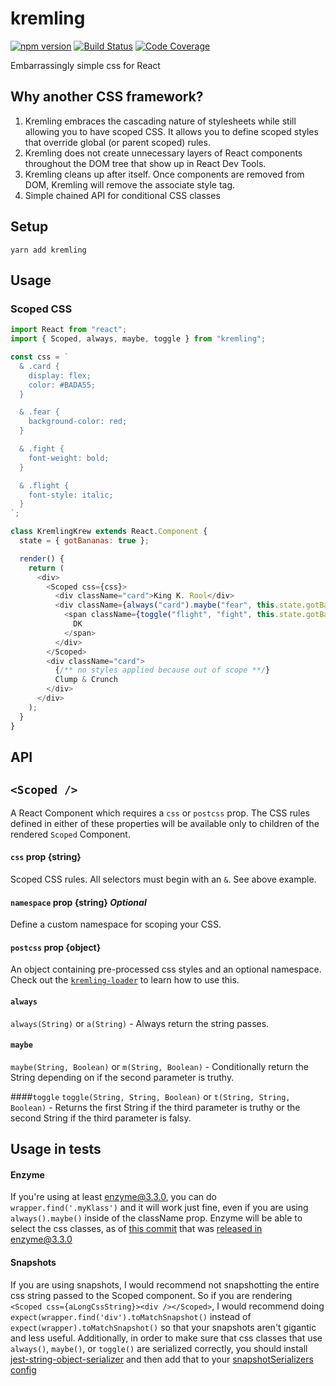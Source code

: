 # kremling
[![npm version](https://img.shields.io/npm/v/kremling.svg?style=flat-square)](https://www.npmjs.org/package/kremling)
[![Build Status](https://img.shields.io/travis/CanopyTax/kremling/master.svg?style=flat-square)](https://travis-ci.org/CanopyTax/kremling)
[![Code
Coverage](https://img.shields.io/codecov/c/github/CanopyTax/kremling.svg?style=flat-square)](https://codecov.io/github/CanopyTax/kremling)

Embarrassingly simple css for React

## Why another CSS framework?

1. Kremling embraces the cascading nature of stylesheets while still
   allowing you to have scoped CSS. It allows you to define scoped
   styles that override global (or parent scoped) rules.
2. Kremling does not create unnecessary layers of React components
   throughout the DOM tree that show up in React Dev Tools.
3. Kremling cleans up after itself. Once components are removed from
   DOM, Kremling will remove the associate style tag.
4. Simple chained API for conditional CSS classes

## Setup
`yarn add kremling`

## Usage

### Scoped CSS
```js
import React from "react";
import { Scoped, always, maybe, toggle } from "kremling";

const css = `
  & .card {
    display: flex;
    color: #BADA55;
  }

  & .fear {
    background-color: red;
  }

  & .fight {
    font-weight: bold;
  }

  & .flight {
    font-style: italic;
  }
`;

class KremlingKrew extends React.Component {
  state = { gotBananas: true };

  render() {
    return (
      <div>
        <Scoped css={css}>
          <div className="card">King K. Rool</div>
          <div className={always("card").maybe("fear", this.state.gotBananas)}>
            <span className={toggle("flight", "fight", this.state.gotBananas)}>
              DK
            </span>
          </div>
        </Scoped>
        <div className="card">
          {/** no styles applied because out of scope **/}
          Clump & Crunch
        </div>
      </div>
    );
  }
}
```

## API

## `<Scoped />`

A React Component which requires a `css` or `postcss` prop.
The CSS rules defined in either of these properties will be available only to children
of the rendered `Scoped` Component.

#### `css` prop {string}

Scoped CSS rules. All selectors must begin with an `&`. See above example.

#### `namespace` prop {string} *Optional*

Define a custom namespace for scoping your CSS.

#### `postcss` prop {object}

An object containing pre-processed css styles and an optional namespace.
Check out the [`kremling-loader`](https://www.npmjs.com/package/kremling-loader) to learn how to use this.

#### `always`
`always(String)` or `a(String)` - Always return the string passes.

#### `maybe`
`maybe(String, Boolean)` or `m(String, Boolean)` - Conditionally return the String depending on if the second parameter is truthy.

####`toggle`
`toggle(String, String, Boolean)` or `t(String, String, Boolean)` - Returns the first String if the third parameter is truthy or the second String if the third parameter is falsy.

## Usage in tests
#### Enzyme
If you're using at least enzyme@3.3.0, you can do `wrapper.find('.myKlass')` and it will work just fine, even if you are using `always().maybe()` inside of the className prop. Enzyme will be able to select the css classes, as of [this commit](https://github.com/airbnb/enzyme/pull/1450)
that was [released in enzyme@3.3.0](https://github.com/airbnb/enzyme/blob/master/CHANGELOG.md#330)

#### Snapshots
If you are using snapshots, I would recommend not snapshotting the entire css string passed to the Scoped component. So if you are rendering `<Scoped css={aLongCssString}><div /></Scoped>`, I would recommend
doing `expect(wrapper.find('div').toMatchSnapshot()` instead of `expect(wrapper).toMatchSnapshot()` so that your snapshots aren't gigantic and less useful. Additionally, in order to make sure that css classes that use
`always()`, `maybe()`, or `toggle()` are serialized correctly, you should install [jest-string-object-serializer](https://github.com/CanopyTax/jest-string-object-serializer) and then add that to your [snapshotSerializers config](https://jestjs.io/docs/en/configuration.html#snapshotserializers-array-string)
